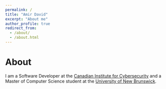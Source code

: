 ```yaml
---
permalink: /
title: "Amir David"
excerpt: "About me"
author_profile: true
redirect_from: 
  - /about/
  - /about.html
---
```


About
======
I am a Software Developer at the [Canadian Institute for Cybersecurity](https://www.unb.ca/cic/) and a Master of Computer Science student at the [University of New Brunswick](https://www.unb.ca/fredericton/cs/).
